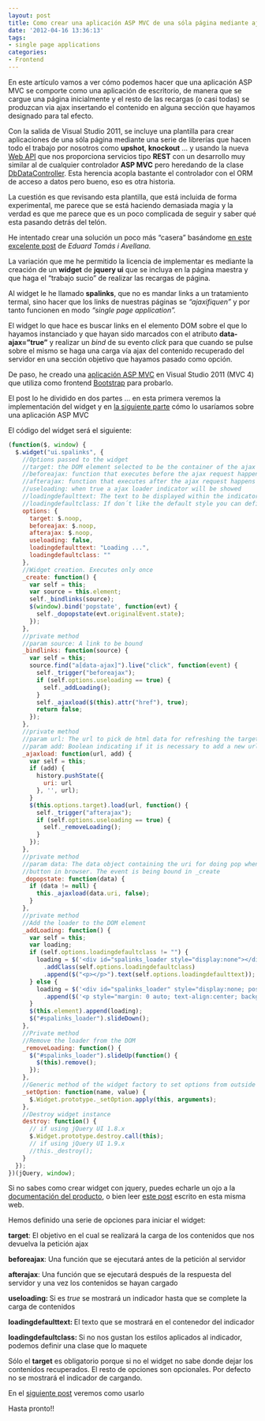 ```yaml
---
layout: post
title: Como crear una aplicación ASP MVC de una sóla página mediante ajax (parte 1)
date: '2012-04-16 13:36:13'
tags:
- single page applications
categories:
- Frontend
---
```


En este artículo vamos a ver cómo podemos hacer que una aplicación ASP MVC se comporte como una aplicación de escritorio, de manera que se cargue una página inicialmente y el resto de las recargas (o casi todas) se produzcan via ajax insertando el contenido en alguna sección que hayamos designado para tal efecto.

Con la salida de Visual Studio 2011, se incluye una plantilla para crear aplicaciones de una sóla página mediante una serie de librerías que hacen todo el trabajo por nosotros como **upshot**, **knockout** … y usando la nueva [ Web API](http://www.asp.net/web-api "Web Api") que nos proporciona servicios tipo **REST** con un desarrollo muy similar al de cualquier controlador **ASP MVC** pero heredando de la clase [DbDataController](http://msdn.microsoft.com/en-us/library/hh833861%28v=vs.108%29.aspx "La clase DbDataController"). Esta herencia acopla bastante el controlador con el ORM de acceso a datos pero bueno, eso es otra historia.

La cuestión es que revisando esta plantilla, que está incluida de forma experimental, me parece que se está haciendo demasiada magia y la verdad es que me parece que es un poco complicada de seguir y saber qué esta pasando detrás del telón.

He intentado crear una solución un poco más “casera” basándome [en este excelente post](http://geeks.ms/blogs/etomas/archive/2011/10/08/aplicaciones-quot-de-una-sola-p-225-gina-con-html5-y-asp-net-mvc.aspx "Aplicaciones de una sóla página") de *Eduard Tomás i Avellana.*

La variación que me he permitido la licencia de implementar es mediante la creación de un **widget** de **jquery ui** que se incluya en la página maestra y que haga el “trabajo sucio” de realizar las recargas de página.

Al widget le he llamado **spalinks**, que no es mandar links a un tratamiento termal, sino hacer que los links de nuestras páginas se *“ajaxifiquen”* y por tanto funcionen en modo *“single page application”.*

El widget lo que hace es buscar links en el elemento DOM sobre el que lo hayamos instanciado y que hayan sido marcados con el atributo **data-ajax=”true”** y realizar un *bind* de su evento *click* para que cuando se pulse sobre el mismo se haga una carga vía ajax del contenido recuperado del servidor en una sección objetivo que hayamos pasado como opción.

De paso, he creado una [aplicación ASP MVC](http://mvcspaapplication.apphb.com/ "Aplicacion de ejemplo") en Visual Studio 2011 (MVC 4) que utiliza como frontend [Bootstrap](http://twitter.github.com/bootstrap/ "Bootstrap") para probarlo.

El post lo he dividido en dos partes … en esta primera veremos la implementación del widget y en [la siguiente parte](../../../Post/GetPostByCode/como_crear_una_aplicacion_ASP_MVC_de_una_s%C3%B3la_p%C3%A1gina_mediante_ajax_parte_2 "Como crear una aplicacion ajax ASP MVC. Parte 2") cómo lo usaríamos sobre una aplicación ASP MVC

El código del widget será el siguiente:

```javascript
(function($, window) {
  $.widget("ui.spalinks", {
    //Options passed to the widget
    //target: the DOM element selected to be the container of the ajax updates
    //beforeajax: function that executes before the ajax request happens
    //afterajax: function that executes after the ajax request happens
    //useloading: when true a ajax loader indicator will be showed
    //loadingdefaulttext: The text to be displayed within the indicator container
    //loadingdefaultclass: If don´t like the default style you can define a class and pass it to the widget
    options: {
      target: $.noop,
      beforeajax: $.noop,
      afterajax: $.noop,
      useloading: false,
      loadingdefaulttext: "Loading ...",
      loadingdefaultclass: ""
    },
    //Widget creation. Executes only once
    _create: function() {
      var self = this;
      var source = this.element;
      self._bindlinks(source);
      $(window).bind('popstate', function(evt) {
        self._dopopstate(evt.originalEvent.state);
      });
    },
    //private method
    //param source: A link to be bound
    _bindlinks: function(source) {
      var self = this;
      source.find("a[data-ajax]").live("click", function(event) {
        self._trigger("beforeajax");
        if (self.options.useloading == true) {
          self._addLoading();
        }
        self._ajaxload($(this).attr("href"), true);
        return false;
      });
    },
    //private method
    //param url: The url to pick de html data for refreshing the target container
    //param add: Boolean indicating if it is necessary to add a new url to the history object
    _ajaxload: function(url, add) {
      var self = this;
      if (add) {
        history.pushState({
          uri: url
        }, '', url);
      }
      $(this.options.target).load(url, function() {
        self._trigger("afterajax");
        if (self.options.useloading == true) {
          self._removeLoading();
        }
      });
    },
    //private method
    //param data: The data object containing the uri for doing pop when pressing back
    //button in browser. The event is being bound in _create
    _dopopstate: function(data) {
      if (data != null) {
        this._ajaxload(data.uri, false);
      }
    },
    //private method
    //Add the loader to the DOM element
    _addLoading: function() {
      var self = this;
      var loading;
      if (self.options.loadingdefaultclass != "") {
        loading = $('<div id="spalinks_loader style="display:none"></div>')
          .addClass(self.options.loadingdefaultclass)
          .append($("<p></p>").text(self.options.loadingdefaulttext));
      } else {
        loading = $('<div id="spalinks_loader" style="display:none; position: fixed; top: 0; left: 0; z-index: 5000; font-size: 150%; width:100%;"></div>')
          .append($('<p style="margin: 0 auto; text-align:center; background-color: #7BB33D; color: white; font-weight:bold; font-size:15px; padding: 6px; width:22%; -moz-border-radius: 0 0 5px 5px; border-radius: 0 0 5px 5px; -moz-box-shadow: 0 1px 15px #7BB33D; -webkit-box-shadow: 0 1px 15px #7BB33D; box-shadow: 0 1px 15px #7BB33D;"></p>').text(this.options.loadingdefaulttext));
      }
      $(this.element).append(loading);
      $("#spalinks_loader").slideDown();
    },
    //Private method
    //Remove the loader from the DOM
    _removeLoading: function() {
      $("#spalinks_loader").slideUp(function() {
        $(this).remove();
      });
    },
    //Generic method of the widget factory to set options from outside the widget
    _setOption: function(name, value) {
      $.Widget.prototype._setOption.apply(this, arguments);
    },
    //Destroy widget instance
    destroy: function() {
      // if using jQuery UI 1.8.x
      $.Widget.prototype.destroy.call(this);
      // if using jQuery UI 1.9.x
      //this._destroy();
    }
  });
})(jQuery, window);
```

Si no sabes como crear widget con jquery, puedes echarle un ojo a la [documentación del producto](http://wiki.jqueryui.com/w/page/12138135/Widget%20factory "jquery widget factory"), o bien leer [este post](../../../Post/GetPostByCode/creando_widgets_con_jquery "Creando widget con jquery") escrito en esta misma web.

Hemos definido una serie de opciones para iniciar el widget:

<p><strong>target</strong>: El objetivo en el cual se realizará la carga de los contenidos que nos devuelva la petición ajax</p>
<p><strong>beforeajax</strong>: Una función que se ejecutará antes de la petición al servidor</p>
<p><strong>afterajax</strong>: Una función que se ejecutará después de la respuesta del servidor y una vez los contenidos se hayan cargado</p>
<p><strong>useloading: </strong>Si es <em>true </em>se mostrará un indicador hasta que se complete la carga de contenidos<strong></strong></p>
<p><strong>loadingdefaulttext: </strong>El texto que se mostrará en el contenedor del indicador<strong></strong></p>
<p><strong>loadingdefaultclass: </strong>Si no nos gustan los estilos aplicados al indicador, podemos definir una clase que lo maquete</p>

Sólo el **target** es obligatorio porque si no el widget no sabe donde dejar los contenidos recuperados. El resto de opciones son opcionales. Por defecto no se mostrará el indicador de cargando.

En el [siguiente post](../../../Post/GetPostByCode/como_crear_una_aplicacion_ASP_MVC_de_una_s%C3%B3la_p%C3%A1gina_mediante_ajax_parte_2 "Como crear una aplicacion ajax ASP MVC. Parte 2") veremos como usarlo

Hasta pronto!!

